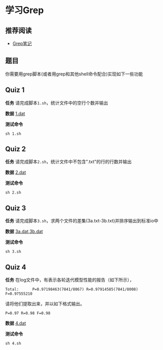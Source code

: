 学习Grep
========

推荐阅读
--------

* [Grep笔记](http://man.chinaunix.net/newsoft/grep/open.htm)

题目
----
你需要用grep脚本(或者用grep和其他shell命令配合)实现如下一些功能

Quiz 1
------

**任务** 请完成脚本`1.sh`，统计文件中的空行个数并输出

**数据** [1.dat](https://github.com/Oneplus/scir-training-day/blob/master/1-shell-practice/2-learn-to-grep/1.dat)

**测试命令**
```
sh 1.sh 
```

Quiz 2
------
**任务** 请完成脚本`2.sh`，统计文件中不包含".txt"的行的行数并输出

**数据** [2.dat](https://github.com/Oneplus/scir-training-day/blob/master/1-shell-practice/2-learn-to-grep/2.dat)

**测试命令**
```
sh 2.sh
```

Quiz 3
------
**任务** 请完成脚本`3.sh`，求两个文件的差集(3a.txt-3b.txt)并排序输出到标准io中

**数据** [3a.dat](https://github.com/Oneplus/scir-training-day/blob/master/1-shell-practice/2-learn-to-grep/3a.dat),[3b.dat](https://github.com/Oneplus/scir-training-day/blob/master/1-shell-practice/2-learn-to-grep/3b.dat)

**测试命令**
```
sh 3.sh
```

Quiz 4
------
**任务** 在log文件中，有表示各轮迭代模型性能的报告（如下所示），
```
Total:      P=0.97198463(7841/8067) R=0.97914585(7841/8008) F=0.97555210
```
请将他们提取出来，并以如下格式输出。

```
P=0.97 R=0.98 F=0.98
```

**数据** [4.dat](https://github.com/Oneplus/scir-training-day/blob/master/1-shell-practice/2-learn-to-grep/4.dat)

**测试命令**
```
sh 4.sh
```
